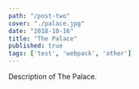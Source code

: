 ```yaml
---
path: "/post-two"
cover: "./palace.jpg"
date: "2018-10-16"
title: "The Palace"
published: true
tags: ['test', 'webpack', 'other']
---
```

Description of The Palace.
